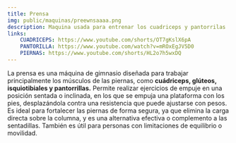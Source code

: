 ```yaml
---
title: Prensa
img: public/maquinas/preewnsaaaa.png
description: Maquina usada para entrenar los cuadriceps y pantorrilas
links:
    CUADRICEPS: https://www.youtube.com/shorts/OT7gKslX6pA
    PANTORILLA: https://www.youtube.com/watch?v=mROxEgJV5D0
    PIERNAS: https://www.youtube.com/shorts/HL2o7h5wxDQ
---
```

La prensa es una máquina de gimnasio diseñada para trabajar principalmente los músculos de las piernas, como **cuádriceps, glúteos, isquiotibiales y pantorrillas.** Permite realizar ejercicios de empuje en una posición sentada o inclinada, en los que se empuja una plataforma con los pies, desplazándola contra una resistencia que puede ajustarse con pesos. Es ideal para fortalecer las piernas de forma segura, ya que elimina la carga directa sobre la columna, y es una alternativa efectiva o complemento a las sentadillas. También es útil para personas con limitaciones de equilibrio o movilidad.
